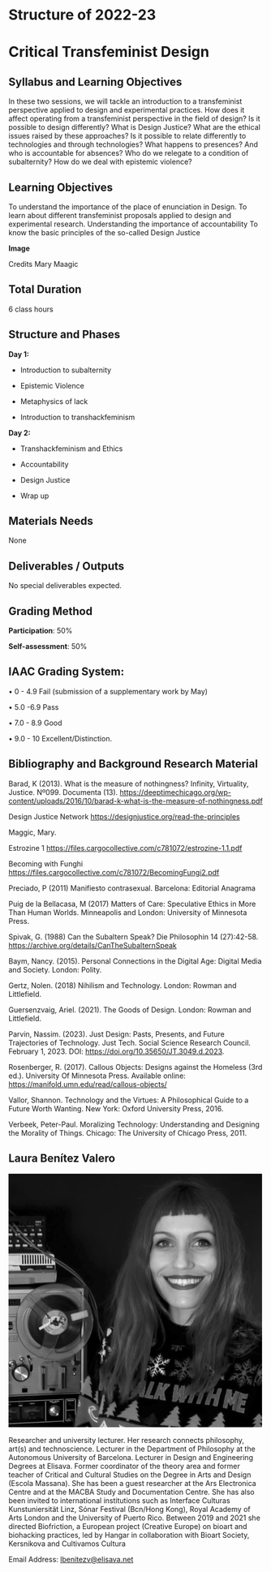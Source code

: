 Structure of 2022-23
========

# Critical Transfeminist Design

## Syllabus and Learning Objectives

In these two sessions, we will tackle an introduction to a transfeminist perspective applied to design and experimental practices. How does it affect operating from a transfeminist perspective in the field of design? Is it possible to design differently? What is Design Justice? What are the ethical issues raised by these approaches? Is it possible to relate differently to technologies and through technologies? What happens to presences? And who is accountable for absences? Who do we relegate to a condition of subalternity? How do we deal with epistemic violence?

## Learning Objectives

To understand the importance of the place of enunciation in Design.
To learn about different transfeminist proposals applied to design and experimental research.
Understanding the importance of accountability
To know the basic principles of the so-called Design Justice

**Image**

Credits Mary Maagic

## Total Duration
6 class hours

## Structure and Phases

**Day 1:**

- Introduction to subalternity

- Epistemic Violence

- Metaphysics of lack

- Introduction to transhackfeminism

**Day 2:**

- Transhackfeminism and Ethics

- Accountability

- Design Justice

- Wrap up

## Materials Needs
None

## Deliverables / Outputs
No special deliverables expected.

## Grading Method

**Participation**: 50%

**Self-assessment**: 50%

## IAAC Grading System:

• 0 - 4.9 Fail (submission of a supplementary work by May)

• 5.0 -6.9 Pass

• 7.0 - 8.9 Good

• 9.0 - 10 Excellent/Distinction.


## Bibliography and Background Research Material

Barad, K (2013). What is the measure of nothingness? Infinity, Virtuality, Justice. Nº099. Documenta (13).
https://deeptimechicago.org/wp-content/uploads/2016/10/barad-k-what-is-the-measure-of-nothingness.pdf

Design Justice Network  https://designjustice.org/read-the-principles

Maggic, Mary.

Estrozine 1 https://files.cargocollective.com/c781072/estrozine-1.1.pdf

Becoming with Funghi https://files.cargocollective.com/c781072/BecomingFungi2.pdf

Preciado, P (2011) Manifiesto contrasexual. Barcelona: Editorial Anagrama

Puig de la Bellacasa, M (2017) Matters of Care: Speculative Ethics in More Than Human Worlds. Minneapolis and London: University of Minnesota Press.

Spivak, G. (1988) Can the Subaltern Speak? Die Philosophin 14 (27):42-58.
https://archive.org/details/CanTheSubalternSpeak

Baym, Nancy. (2015). Personal Connections in the Digital Age: Digital Media and Society. London: Polity.

Gertz, Nolen. (2018) Nihilism and Technology. London: Rowman and Littlefield.

Guersenzvaig, Ariel. (2021). The Goods of Design. London: Rowman and Littlefield.

Parvin, Nassim. (2023). Just Design: Pasts, Presents, and Future Trajectories of Technology. Just Tech. Social Science Research Council. February 1, 2023. DOI: https://doi.org/10.35650/JT.3049.d.2023.

Rosenberger, R. (2017). Callous Objects: Designs against the Homeless (3rd ed.). University Of Minnesota Press. Available online: https://manifold.umn.edu/read/callous-objects/

Vallor, Shannon. Technology and the Virtues: A Philosophical Guide to a Future Worth Wanting. New York: Oxford University Press, 2016.

Verbeek, Peter-Paul. Moralizing Technology: Understanding and Designing the Morality of Things. Chicago: The University of Chicago Press, 2011.

## Laura Benítez Valero

![](../../../assets/images/faculty_photos/laura_benitez_valero.jpg)

Researcher and university lecturer. Her research connects philosophy, art(s) and technoscience. Lecturer in the Department of Philosophy at the Autonomous University of Barcelona. Lecturer in Design and Engineering Degrees at Elisava. Former coordinator of the theory area and former teacher of Critical and Cultural Studies on the Degree in Arts and Design (Escola Massana). She has been a guest researcher at the Ars Electronica Centre and at the MACBA Study and Documentation Centre. She has also been invited to international institutions such as Interface Culturas Kunstuniersität Linz, Sónar Festival (Bcn/Hong Kong), Royal Academy of Arts London and the University of Puerto Rico. Between 2019 and 2021 she directed Biofriction, a European project (Creative Europe) on bioart and biohacking practices, led by Hangar in collaboration with Bioart Society, Kersnikova and Cultivamos Cultura

Email Address: lbenitezv@elisava.net
